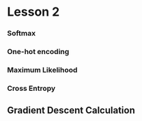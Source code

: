 
# Lesson 2

### Softmax

### One-hot encoding

### Maximum Likelihood

### Cross Entropy

## Gradient Descent Calculation

